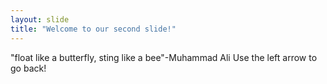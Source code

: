 ```yaml
---
layout: slide
title: "Welcome to our second slide!"
---
```

"float like a butterfly, sting like a bee"-Muhammad Ali
Use the left arrow to go back!
